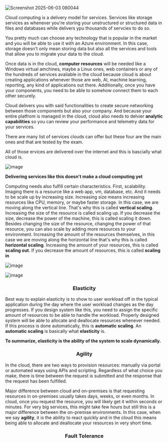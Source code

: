 ![Screenshot 2025-06-03 080044](https://github.com/user-attachments/assets/a2d1ef80-8ef9-459d-8cde-38cab63ef47a)

Cloud computing is a delivery model for services. Services like storage services as whenever you're storing your unstructured or structured data in files and databases while delivers ypu thousands of servcies to do so.

You pretty much can choose any technology that is popular in the market and you will be able to use it with an Azure environment. In this case, storage doesn't only mean storing data but also all the services and tools that allow you to migrate your data to the cloud.


Once data is in the cloud, **computer resources** will be needed like a Windows virtual amchines, maybe a Linux ones, web containers or any of the hundreds of services available in the cloud because cloud is about creating applications whenever those are web, AI, machine learning, reporting, any kind of applications out there. Additionally, once you have your components, you need to be able to somehow connect them to each other securely. 

Cloud delivers you with said functionalities to create secure networking between those components but also your company. And because your entire platfrom is managed in the cloud, cloud also needs to delvier **analytic capabilities** so you can review your performance and telemetry data for your services. 

There are many list of services clouds can offer but these four are the main ones and that are tested by the exam.


All of those ervices are delivered over the internet and this is bascially what cloud is.



![image](https://github.com/user-attachments/assets/44c93211-98b1-4724-a7eb-067b0650a0e9)


**Delivering services like this doesn't make a cloud computing yet**

Computing needs also fulfill certain characteristics. First, scalability. Imaging there is a resource like a web app, vm, database, etc.
And it needs to be scale up by increasing size. Increasing size means increasing resources like CPU, memory, or maybe faster storage. In this case, we are moving along the vertical line. That's why this is called **vertical scaling**. Increasing the size of the resource is called scaling up. If you decrease the size, decrease the power of the machine, this is called scaling it down.
Besides changing the size of the resource, changing the power of that resource, you can also scale by adding more resources to your environment. 
Increasing the amount of the resources themselves, in this case we are moving along the horizontal line that's why this is called **horizontal scaling**.
Increasing the amount of your resources, this is called **scaling out**. If you decrease the amount of resources, this is called **scaling in**


![image](https://github.com/user-attachments/assets/b5602c4c-1321-47f6-b8e6-78b86525d25b)


![image](https://github.com/user-attachments/assets/c0782c3b-b8b7-4b22-8858-57c9e7f64419)



<h3 align="center">Elasticity</h3>

Best way to explain elasticity is to show to user workload off in the typical application during the day where the user workload changes as the day progresses. If you design system like this, you need to assign the specific amount of resources to be able to handle the workload. Properly designed system will be able to allocate and deallocate resources whenever needed. If this process is done automatically, this is **automatic scaling**. An **automatic scaling** is basically what **elasticity** is.

**To summarize, elasticity is the ability of the system to scale dynamically.**




<h3 align="center">Agility</h3>

In the cloud, there are two ways to provision resources: manually via portal or automated ways using APIs and scripting. Regardless of what choice you make, there is time between the request is submitted and the response that the request has been fulfilled.

Major difference between cloud and on-premises is that requesting resources in on-premises usually takes days, weeks, or even months. In cloud, once you request the resource, you will likely get it within seconds or minutes. For very big services, this might take few hours but still this is a major difference between the on-premise environments. In this case, when we say **agility**, it is the ability to react quickly and in the cloud this means being able to allocate and deallocate your resources in very short time. 




<h3 align="center">Fault Tolerance</h3>


